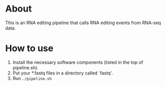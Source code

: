 # About
This is an RNA editing pipeline that calls RNA editing events from RNA-seq data.

# How to use
1. Install the necessary software components (listed in the top of pipeline.sh).
2. Put your *.fastq files in a directory called `fastq'.
3. Run
``./pipeline.sh``